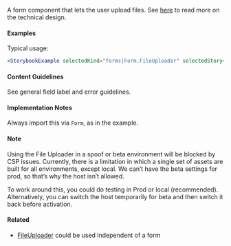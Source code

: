 A form component that lets the user upload files.
See [here](https://confluence.inside-zen.com/pages/viewpage.action?spaceKey=ENG&title=File+uploader) to read more on the technical design.

#### Examples

Typical usage:

```jsx noeditor
<StorybookExample selectedKind="forms|Form.FileUploader" selectedStory="default" height="300px" />
```

#### Content Guidelines

See general field label and error guidelines.

#### Implementation Notes

Always import this via `Form`, as in the example.

#### Note

Using the File Uploader in a spoof or beta environment will be blocked by CSP issues. Currently, there is a limitation in which a single set of assets are built for all environments, except local. We can’t have the beta settings for prod, so that’s why the host isn’t allowed.

To work around this, you could do testing in Prod or local (recommended). Alternatively, you can switch the host temporarily for beta and then switch it back before activation.

#### Related

- [FileUploader](#!/FileUploader) could be used independent of a form
